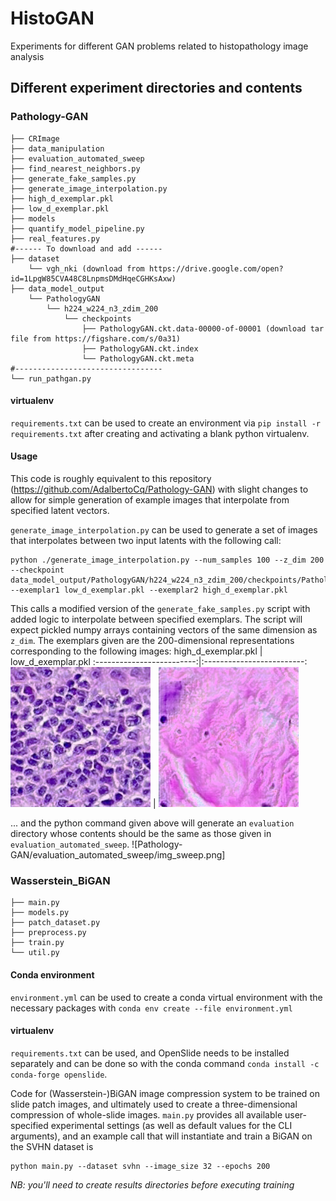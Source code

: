 # HistoGAN
Experiments for different GAN problems related to histopathology image analysis

## Different experiment directories and contents
### Pathology-GAN
```
├── CRImage
├── data_manipulation
├── evaluation_automated_sweep
├── find_nearest_neighbors.py
├── generate_fake_samples.py
├── generate_image_interpolation.py
├── high_d_exemplar.pkl
├── low_d_exemplar.pkl
├── models
├── quantify_model_pipeline.py
├── real_features.py
#------ To download and add ------
├── dataset
    └── vgh_nki (download from https://drive.google.com/open?id=1LpgW85CVA48C8LnpmsDMdHqeCGHKsAxw) 
├── data_model_output
    └── PathologyGAN
        └── h224_w224_n3_zdim_200
            └── checkpoints
                ├── PathologyGAN.ckt.data-00000-of-00001 (download tar file from https://figshare.com/s/0a31)
                ├── PathologyGAN.ckt.index
                └── PathologyGAN.ckt.meta
#---------------------------------
└── run_pathgan.py
```
#### virtualenv
`requirements.txt` can be used to create an environment via `pip install -r requirements.txt` after creating and activating a blank python virtualenv.

#### Usage
This code is roughly equivalent to this repository (https://github.com/AdalbertoCq/Pathology-GAN) with slight changes to allow
for simple generation of example images that interpolate from specified latent vectors.

`generate_image_interpolation.py` can be used to generate a set of images that interpolates between two input latents with the following call:
```
python ./generate_image_interpolation.py --num_samples 100 --z_dim 200 --checkpoint data_model_output/PathologyGAN/h224_w224_n3_zdim_200/checkpoints/PathologyGAN.ckt --exemplar1 low_d_exemplar.pkl --exemplar2 high_d_exemplar.pkl
```
This calls a modified version of the `generate_fake_samples.py` script with added logic to interpolate between specified exemplars. The script
will expect pickled numpy arrays containing vectors of the same dimension as `z_dim`. The exemplars given are the 200-dimensional
representations corresponding to the following images:
high_d_exemplar.pkl             |  low_d_exemplar.pkl
:-------------------------:|:-------------------------:
![](Pathology-GAN/evaluation_automated_sweep/gen_0_alpha_0.png) | ![](Pathology-GAN/evaluation_automated_sweep/gen_99_alpha_100.png)

... and the python command given above will generate an `evaluation` directory whose contents should be the same as those given in `evaluation_automated_sweep`.
![Pathology-GAN/evaluation_automated_sweep/img_sweep.png]

### Wasserstein_BiGAN
```
├── main.py
├── models.py
├── patch_dataset.py
├── preprocess.py
├── train.py
└── util.py
```
#### Conda environment
`environment.yml` can be used to create a conda virtual environment with the necessary packages with `conda env create --file environment.yml`
#### virtualenv
`requirements.txt` can be used, and OpenSlide needs to be installed separately and can be done so with the conda command `conda install -c conda-forge openslide`.

Code for (Wasserstein-)BiGAN image compression system to be trained on slide patch images, and ultimately used to create a three-dimensional compression of whole-slide images. `main.py` provides all available user-specified experimental settings (as well as default values for the CLI arguments), and an example call that will instantiate and train a BiGAN on the SVHN dataset is
```
python main.py --dataset svhn --image_size 32 --epochs 200
```
*NB: you'll need to create results directories before executing training*
